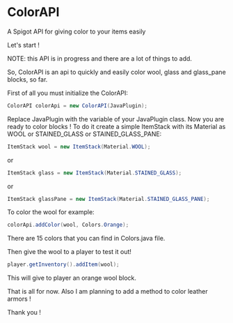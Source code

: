 # ColorAPI
A Spigot API for giving color to your items easily

Let's start !

NOTE: this API is in progress and there are a lot of things to add.

So, ColorAPI is an api to quickly and easily color wool, glass and glass_pane blocks, so far.

First of all you must initialize the ColorAPI:
```Java
ColorAPI colorApi = new ColorAPI(JavaPlugin);
```
Replace JavaPlugin with the variable of your JavaPlugin class.
Now you are ready to color blocks !
To do it create a simple ItemStack with its Material as WOOL or STAINED_GLASS or STAINED_GLASS_PANE:
```Java
ItemStack wool = new ItemStack(Material.WOOL);
```
or
```Java
ItemStack glass = new ItemStack(Material.STAINED_GLASS);
```
or
```Java
ItemStack glassPane = new ItemStack(Material.STAINED_GLASS_PANE);
```

To color the wool for example:
```Java
colorApi.addColor(wool, Colors.Orange);
```

There are 15 colors that you can find in Colors.java file.

Then give the wool to a player to test it out!
```Java
player.getInventory().addItem(wool);
```
This will give to player an orange wool block.

That is all for now. Also I am planning to add a method to color leather armors !

Thank you !
